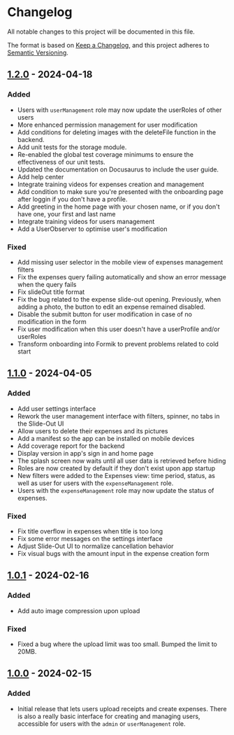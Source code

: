 # Changelog

All notable changes to this project will be documented in this file.

The format is based on [Keep a Changelog](https://keepachangelog.com/en/1.1.0/),
and this project adheres to [Semantic Versioning](https://semver.org/spec/v2.0.0.html).

## [1.2.0] - 2024-04-18

### Added

- Users with `userManagement` role may now update the userRoles of other users
- More enhanced permission management for user modification
- Add conditions for deleting images with the deleteFile function in the backend.
- Add unit tests for the storage module.
- Re-enabled the global test coverage minimums to ensure the effectiveness of our unit tests.
- Updated the documentation on Docusaurus to include the user guide.
- Add help center
- Integrate training videos for expenses creation and management
- Add condition to make sure you're presented with the onboarding page after loggin if you don't have a profile.
- Add greeting in the home page with your chosen name, or if you don't have one, your first and last name
- Integrate training videos for users management
- Add a UserObserver to optimise user's modification

### Fixed

- Add missing user selector in the mobile view of expenses management filters
- Fix the expenses query failing automatically and show an error message when the query fails
- Fix slideOut title format
- Fix the bug related to the expense slide-out opening. Previously, when adding a photo, the button to edit an expense remained disabled.
- Disable the submit button for user modification in case of no modification in the form
- Fix user modification when this user doesn't have a userProfile and/or userRoles
- Transform onboarding into Formik to prevent problems related to cold start

## [1.1.0] - 2024-04-05

### Added

- Add user settings interface
- Rework the user management interface with filters, spinner, no tabs in the Slide-Out UI
- Allow users to delete their expenses and its pictures
- Add a manifest so the app can be installed on mobile devices
- Add coverage report for the backend
- Display version in app's sign in and home page
- The splash screen now waits until all user data is retrieved before hiding
- Roles are now created by default if they don't exist upon app startup
- New filters were added to the Expenses view: time period, status, as well as user for users with the `expenseManagement` role.
- Users with the `expenseManagement` role may now update the status of expenses.

### Fixed

- Fix title overflow in expenses when title is too long
- Fix some error messages on the settings interface
- Adjust Slide-Out UI to normalize cancellation behavior
- Fix visual bugs with the amount input in the expense creation form

## [1.0.1] - 2024-02-16

### Added

- Add auto image compression upon upload

### Fixed

- Fixed a bug where the upload limit was too small. Bumped the limit to 20MB.

## [1.0.0] - 2024-02-15

### Added

- Initial release that lets users upload receipts and create expenses. There is also a really basic interface for creating and managing users, accessible for users with the `admin` or `userManagement` role.

[1.2.0]: https://github.com/UrbanNote/UrbanNote/releases/tag/v1.2.0
[1.1.0]: https://github.com/UrbanNote/UrbanNote/releases/tag/v1.1.0
[1.0.1]: https://github.com/UrbanNote/UrbanNote/releases/tag/v1.0.1
[1.0.0]: https://github.com/UrbanNote/UrbanNote/releases/tag/v1.0.0
